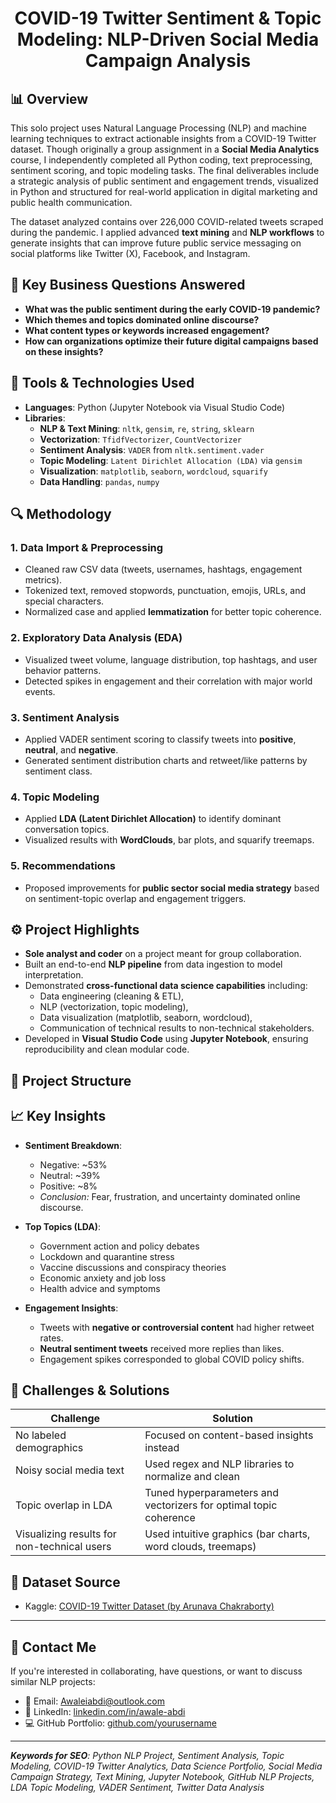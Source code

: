 <h1 align="center">COVID-19 Twitter Sentiment & Topic Modeling: NLP-Driven Social Media Campaign Analysis</h1>

## 📊 Overview
This solo project uses Natural Language Processing (NLP) and machine learning techniques to extract actionable insights from a COVID-19 Twitter dataset. Though originally a group assignment in a **Social Media Analytics** course, I independently completed all Python coding, text preprocessing, sentiment scoring, and topic modeling tasks. The final deliverables include a strategic analysis of public sentiment and engagement trends, visualized in Python and structured for real-world application in digital marketing and public health communication.

The dataset analyzed contains over 226,000 COVID-related tweets scraped during the pandemic. I applied advanced **text mining** and **NLP workflows** to generate insights that can improve future public service messaging on social platforms like Twitter (X), Facebook, and Instagram.

## 📌 Key Business Questions Answered
- **What was the public sentiment during the early COVID-19 pandemic?**
- **Which themes and topics dominated online discourse?**
- **What content types or keywords increased engagement?**
- **How can organizations optimize their future digital campaigns based on these insights?**

## 🧠 Tools & Technologies Used
- **Languages**: Python (Jupyter Notebook via Visual Studio Code)
- **Libraries**:
  - **NLP & Text Mining**: `nltk`, `gensim`, `re`, `string`, `sklearn`
  - **Vectorization**: `TfidfVectorizer`, `CountVectorizer`
  - **Sentiment Analysis**: `VADER` from `nltk.sentiment.vader`
  - **Topic Modeling**: `Latent Dirichlet Allocation (LDA)` via `gensim`
  - **Visualization**: `matplotlib`, `seaborn`, `wordcloud`, `squarify`
  - **Data Handling**: `pandas`, `numpy`

## 🔍 Methodology

### 1. **Data Import & Preprocessing**
- Cleaned raw CSV data (tweets, usernames, hashtags, engagement metrics).
- Tokenized text, removed stopwords, punctuation, emojis, URLs, and special characters.
- Normalized case and applied **lemmatization** for better topic coherence.

### 2. **Exploratory Data Analysis (EDA)**
- Visualized tweet volume, language distribution, top hashtags, and user behavior patterns.
- Detected spikes in engagement and their correlation with major world events.

### 3. **Sentiment Analysis**
- Applied VADER sentiment scoring to classify tweets into **positive**, **neutral**, and **negative**.
- Generated sentiment distribution charts and retweet/like patterns by sentiment class.

### 4. **Topic Modeling**
- Applied **LDA (Latent Dirichlet Allocation)** to identify dominant conversation topics.
- Visualized results with **WordClouds**, bar plots, and squarify treemaps.

### 5. **Recommendations**
- Proposed improvements for **public sector social media strategy** based on sentiment-topic overlap and engagement triggers.

## ⚙️ Project Highlights
- **Sole analyst and coder** on a project meant for group collaboration.
- Built an end-to-end **NLP pipeline** from data ingestion to model interpretation.
- Demonstrated **cross-functional data science capabilities** including:
  - Data engineering (cleaning & ETL),
  - NLP (vectorization, topic modeling),
  - Data visualization (matplotlib, seaborn, wordcloud),
  - Communication of technical results to non-technical stakeholders.
- Developed in **Visual Studio Code** using **Jupyter Notebook**, ensuring reproducibility and clean modular code.

## 📁 Project Structure


## 📈 Key Insights

- **Sentiment Breakdown**:
  - Negative: ~53%
  - Neutral: ~39%
  - Positive: ~8%
  - *Conclusion:* Fear, frustration, and uncertainty dominated online discourse.

- **Top Topics (LDA)**:
  - Government action and policy debates
  - Lockdown and quarantine stress
  - Vaccine discussions and conspiracy theories
  - Economic anxiety and job loss
  - Health advice and symptoms

- **Engagement Insights**:
  - Tweets with **negative or controversial content** had higher retweet rates.
  - **Neutral sentiment tweets** received more replies than likes.
  - Engagement spikes corresponded to global COVID policy shifts.

## 🧩 Challenges & Solutions

| Challenge | Solution |
|----------|----------|
| No labeled demographics | Focused on content-based insights instead |
| Noisy social media text | Used regex and NLP libraries to normalize and clean |
| Topic overlap in LDA | Tuned hyperparameters and vectorizers for optimal topic coherence |
| Visualizing results for non-technical users | Used intuitive graphics (bar charts, word clouds, treemaps) |

## 🔗 Dataset Source
- Kaggle: [COVID-19 Twitter Dataset (by Arunava Chakraborty)](https://www.kaggle.com/datasets/arunavakrchakraborty/covid19-twitter-dataset)

---

## 📢 Contact Me

If you're interested in collaborating, have questions, or want to discuss similar NLP projects:

- 📧 Email: [Awaleiabdi@outlook.com](mailto:Awaleiabdi@outlook.com)  
- 💼 LinkedIn: [linkedin.com/in/awale-abdi](https://www.linkedin.com/in/awale-abdi/)  
- 💻 GitHub Portfolio: [github.com/yourusername](https://github.com/yourusername)  

---

_**Keywords for SEO**: Python NLP Project, Sentiment Analysis, Topic Modeling, COVID-19 Twitter Analytics, Data Science Portfolio, Social Media Campaign Strategy, Text Mining, Jupyter Notebook, GitHub NLP Projects, LDA Topic Modeling, VADER Sentiment, Twitter Data Analysis_
